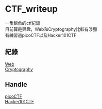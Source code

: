 # CTF_writeup
一隻鯨魚的ctf紀錄  
目前算是興趣，Web和Cryptography比較有涉獵  
有練習過picoCTF以及Hacker101CTF  
## 紀錄
[Web](Web/README.md)  
[Cryptography](Cryptography/README.md)  
## Handle
[picoCTF](https://play.picoctf.org/users/Whale120)  
[Hacker101CTF](https://ctf.hacker101.com/groups/199779)  
